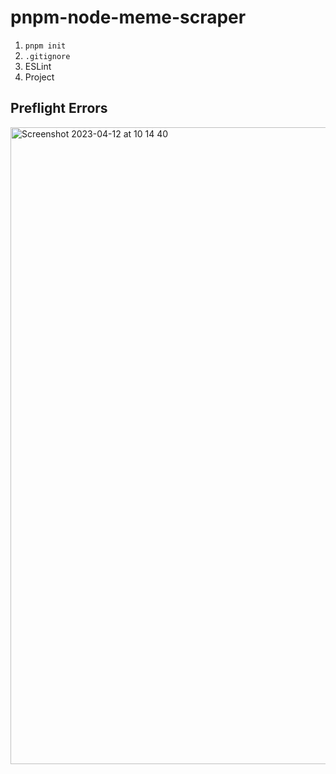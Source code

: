 # pnpm-node-meme-scraper

1. `pnpm init`
2. `.gitignore`
3. ESLint
4. Project

## Preflight Errors
<img width="1019" alt="Screenshot 2023-04-12 at 10 14 40" src="https://user-images.githubusercontent.com/80746311/231395696-e3508d97-f20a-4775-9d75-a80d3ad008d2.png">
